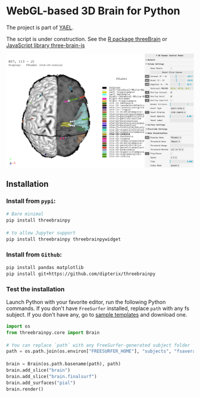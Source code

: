 # WebGL-based 3D Brain for Python

The project is part of [YAEL](https://yael.wiki/). 

The script is under construction. See the [R package threeBrain](https://github.com/dipterix/threeBrain) or [JavaScript library three-brain-js](https://github.com/dipterix/three-brain-js)

[![Check out live demo](docs/assets/images/showcase-01.png)](https://dipterix.org/threeBrainPy/showcase-viewer/)

## Installation

### Install from `pypi`:

```sh
# Bare minimal
pip install threebrainpy

# to allow Jupyter support
pip install threebrainpy threebrainpywidget
```


### Install from `Github`:

```sh
pip install pandas matplotlib
pip install git+https://github.com/dipterix/threebrainpy
```

### Test the installation

Launch Python with your favorite editor, run the following Python commands. If you don't have `FreeSurfer` installed, replace `path` with any fs subject. If you don't have any, go to [sample templates](https://github.com/dipterix/threeBrain-sample/releases) and download one.

```python
import os
from threebrainpy.core import Brain

# You can replace `path` with any FreeSurfer-generated subject folder
path = os.path.join(os.environ["FREESURFER_HOME"], "subjects", "fsaverage")

brain = Brain(os.path.basename(path), path)
brain.add_slice("brain")
brain.add_slice("brain.finalsurf")
brain.add_surfaces("pial")
brain.render()
```

